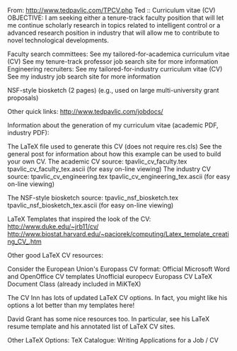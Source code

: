 From: http://www.tedpavlic.com/TPCV.php
Ted :: Curriculum vitae (CV)
OBJECTIVE: I am seeking either a tenure-track faculty position that will let me continue scholarly research in topics related to intelligent control or a advanced research position in industry that will allow me to contribute to novel technological developments.

Faculty search committees:
See my tailored-for-academica curriculum vitae (CV)
See my tenure-track professor job search site for more information
Engineering recruiters:
See my tailored-for-industry curriculum vitae (CV)
See my industry job search site for more information

NSF-style biosketch (2 pages) (e.g., used on large multi-university grant proposals)

Other quick links: http://www.tedpavlic.com/jobdocs/

Information about the generation of my curriculum vitae (academic PDF, industry PDF):

The LaTeX file used to generate this CV (does not require res.cls)
See the general post for information about how this example can be used to build your own CV.
The academic CV source:
tpavlic_cv_faculty.tex
tpavlic_cv_faculty_tex.ascii (for easy on-line viewing)
The industry CV source:
tpavlic_cv_engineering.tex
tpavlic_cv_engineering_tex.ascii (for easy on-line viewing)

The NSF-style biosketch source:
tpavlic_nsf_biosketch.tex
tpavlic_nsf_biosketch_tex.ascii (for easy on-line viewing)

LaTeX Templates that inspired the look of the CV:
http://www.duke.edu/~jrb11/cv/
http://www.biostat.harvard.edu/~paciorek/computing/Latex_template_creating_CV_.htm

Other good LaTeX CV resources:

Consider the European Union's Europass CV format:
Official Microsoft Word and OpenOffice CV templates
Unofficial europecv Europass CV LaTeX Document Class (already included in MiKTeX)

The CV Inn has lots of updated LaTeX CV options. In fact, you might like his options a lot better than my templates here!

David Grant has some nice resources too. In particular, see his LaTeX resume template and his annotated list of LaTeX CV sites.

Other LaTeX Options: TeX Catalogue: Writing Applications for a Job / CV
